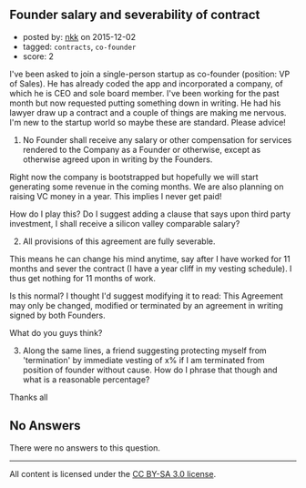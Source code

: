 ## Founder salary and severability of contract

- posted by: [nkk](https://stackexchange.com/users/7398797/nkk) on 2015-12-02
- tagged: `contracts`, `co-founder`
- score: 2

<p>I've been asked to join a single-person startup as co-founder (position: VP of Sales). He has already coded the app and incorporated a company, of which he is CEO and sole board member. I've been working for the past month but now requested putting something down in writing. He had his lawyer draw up a contract and a couple of things are making me nervous. I'm new to the startup world so maybe these are standard. Please advice!</p>

<ol>
<li>No Founder shall receive any salary or other compensation for services rendered to the Company as a Founder or otherwise, except as otherwise agreed upon in writing by the Founders.  </li>
</ol>

<p>Right now the company is bootstrapped but hopefully we will start generating some revenue in the coming months. We are also planning on raising VC money in a year.  This implies I never get paid!</p>

<p>How do I play this? Do I suggest adding a clause that says upon third party investment, I shall receive a silicon valley comparable salary?</p>

<ol start="2">
<li>All provisions of this agreement are fully severable.</li>
</ol>

<p>This means he can change his mind anytime, say after I have worked for 11 months and sever the contract (I have a year cliff in my vesting schedule). I thus get nothing for 11 months of work.</p>

<p>Is this normal? I thought I'd suggest modifying it to read: This Agreement may only be changed, modified or terminated by an agreement in writing signed by both Founders.</p>

<p>What do you guys think?</p>

<ol start="3">
<li>Along the same lines, a friend suggesting protecting myself from 'termination' by immediate vesting of x% if I am terminated from position of founder without cause. How do I phrase that though and what is a reasonable percentage?</li>
</ol>

<p>Thanks all</p>


## No Answers

There were no answers to this question.


---

All content is licensed under the [CC BY-SA 3.0 license](https://creativecommons.org/licenses/by-sa/3.0/).
